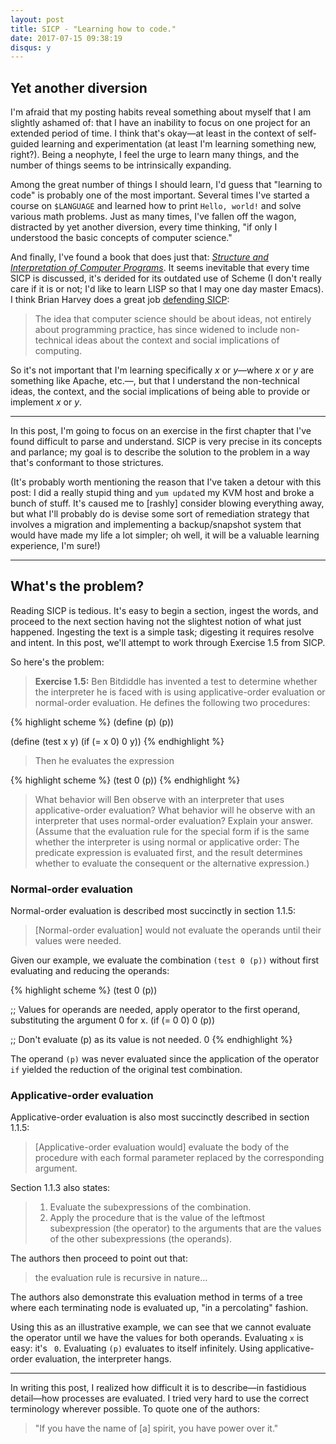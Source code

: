 ```yaml
---
layout: post
title: SICP - "Learning how to code."
date: 2017-07-15 09:38:19
disqus: y
---
```


## Yet another diversion

I'm afraid that my posting habits reveal something about myself that I am slightly ashamed of: that I have an inability to focus on one project for an extended period of time. I think that's okay—at least in the context of self-guided learning and experimentation (at least I'm learning something new, right?). Being a neophyte, I feel the urge to learn many things, and the number of things seems to be intrinsically expanding.

Among the great number of things I should learn, I'd guess that "learning to code" is probably one of the most important. Several times I've started a course on `$LANGUAGE` and learned how to print `Hello, world!` and solve various math problems. Just as many times, I've fallen off the wagon, distracted by yet another diversion, every time thinking, "if only I understood the basic concepts of computer science."

And finally, I've found a book that does just that: [*Structure and Interpretation of Computer Programs*](http://sarabander.github.io/sicp/). It seems inevitable that every time SICP is discussed, it's derided for its outdated use of Scheme (I don't really care if it is or not; I'd like to learn LISP so that I may one day master Emacs). I think Brian Harvey does a great job [defending SICP](https://people.eecs.berkeley.edu/~bh/sicp.html):

> The idea that computer science should be about ideas, not entirely about programming practice, has since widened to include non-technical ideas about the context and social implications of computing.

So it's not important that I'm learning specifically *x* or *y*—where *x* or *y* are something like Apache, etc.—, but that I understand the non-technical ideas, the context, and the social implications of being able to provide or implement *x* or *y*.

---

In this post, I'm going to focus on an exercise in the first chapter that I've found difficult to parse and understand. SICP is very precise in its concepts and parlance; my goal is to describe the solution to the problem in a way that's conformant to those strictures.

(It's probably worth mentioning the reason that I've taken a detour with this post: I did a really stupid thing and `yum update`d my KVM host and broke a bunch of stuff. It's caused me to [rashly] consider blowing everything away, but what I'll probably do is devise some sort of remediation strategy that involves a migration and implementing a backup/snapshot system that would have made my life a lot simpler; oh well, it will be a valuable learning experience, I'm sure!)

---

## What's the problem?

Reading SICP is tedious. It's easy to begin a section, ingest the words, and proceed to the next section having not the slightest notion of what just happened. Ingesting the text is a simple task; digesting it requires resolve and intent. In this post, we'll attempt to work through Exercise 1.5 from SICP.

So here's the problem:

> **Exercise 1.5:** Ben Bitdiddle has invented a test to determine whether the interpreter he is faced with is using applicative-order evaluation or normal-order evaluation. He defines the following two procedures:

{% highlight scheme %}
(define (p) (p))

(define (test x y) 
  (if (= x 0) 
      0 
      y))
{% endhighlight %}

> Then he evaluates the expression

{% highlight scheme %}
(test 0 (p))
{% endhighlight %}

> What behavior will Ben observe with an interpreter that uses applicative-order evaluation? What behavior will he observe with an interpreter that uses normal-order evaluation? Explain your answer. (Assume that the evaluation rule for the special form if is the same whether the interpreter is using normal or applicative order: The predicate expression is evaluated first, and the result determines whether to evaluate the consequent or the alternative expression.)

### Normal-order evaluation

Normal-order evaluation is described most succinctly in section 1.1.5:

> [Normal-order evaluation] would not evaluate the operands until their values were needed.

Given our example, we evaluate the combination `(test 0 (p))` without first evaluating and reducing the operands:

{% highlight scheme %}
(test 0 (p))

;; Values for operands are needed, apply operator to the first operand, substituting the argument 0 for x.
(if (= 0 0)
    0
   (p))

;; Don't evaluate (p) as its value is not needed.
0
{% endhighlight %}

The operand `(p)` was never evaluated since the application of the operator `if` yielded the reduction of the original test combination.

### Applicative-order evaluation

Applicative-order evaluation is also most succinctly described in section 1.1.5:

> [Applicative-order evaluation would] evaluate the body of the procedure with each formal parameter replaced by the corresponding argument.

Section 1.1.3 also states:

> 1. Evaluate the subexpressions of the combination. 
> 2. Apply the procedure that is the value of the leftmost subexpression (the operator) to the arguments that are the values of the other subexpressions (the operands).

The authors then proceed to point out that:

> the evaluation rule is recursive in nature...

The authors also demonstrate this evaluation method in terms of a tree where each terminating node is evaluated up, "in a percolating" fashion.

Using this as an illustrative example, we can see that we cannot evaluate the operator until we have the values for both operands. Evaluating `x` is easy: it's ` 0`. Evaluating `(p)` evaluates to itself infinitely. Using applicative-order evaluation, the interpreter hangs.

---

In writing this post, I realized how difficult it is to describe—in fastidious detail—how processes are evaluated. I tried very hard to use the correct terminology wherever possible. To quote one of the authors: 

> "If you have the name of [a] spirit, you have power over it."
